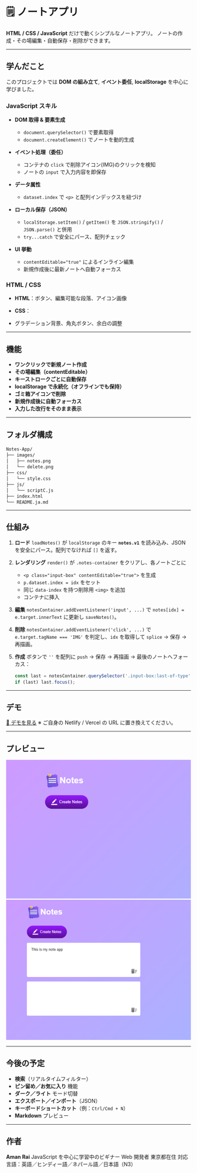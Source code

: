 # 🗒️ ノートアプリ

**HTML / CSS / JavaScript** だけで動くシンプルなノートアプリ。
ノートの作成・その場編集・自動保存・削除ができます。

---

## 学んだこと

このプロジェクトでは **DOM の組み立て**, **イベント委任**, **localStorage** を中心に学びました。

### JavaScript スキル

* **DOM 取得 & 要素生成**

  * `document.querySelector()` で要素取得
  * `document.createElement()` でノートを動的生成
* **イベント処理（委任）**

  * コンテナの `click` で削除アイコン(IMG)のクリックを検知
  * ノートの `input` で入力内容を即保存
* **データ属性**

  * `dataset.index` で `<p>` と配列インデックスを紐づけ
* **ローカル保存（JSON）**

  * `localStorage.setItem()` / `getItem()` を `JSON.stringify()` / `JSON.parse()` と併用
  * `try...catch` で安全にパース、配列チェック
* **UI 挙動**

  * `contentEditable="true"` によるインライン編集
  * 新規作成後に最新ノートへ自動フォーカス

### HTML / CSS

* **HTML**：ボタン、編集可能な段落、アイコン画像
* **CSS**：

* グラデーション背景、角丸ボタン、余白の調整

---

## 機能

* **ワンクリックで新規ノート作成**
* **その場編集（contentEditable）**
* **キーストロークごとに自動保存**
* **localStorage で永続化（オフラインでも保持）**
* **ゴミ箱アイコンで削除**
* **新規作成後に自動フォーカス**
* **入力した改行をそのまま表示**

---

## フォルダ構成

```
Notes-App/
├── images/
│   ├── notes.png
│   └── delete.png
├── css/
│   └── style.css
├── js/
│   └── scriptC.js
├── index.html
└── README.ja.md
```

---

## 仕組み

1. **ロード**
   `loadNotes()` が `localStorage` のキー **`notes.v1`** を読み込み、JSON を安全にパース。配列でなければ `[]` を返す。

2. **レンダリング**
   `render()` が `.notes-container` をクリアし、各ノートごとに

   * `<p class="input-box" contentEditable="true">` を生成
   * `p.dataset.index = idx` をセット
   * 同じ `data-index` を持つ削除用 `<img>` を追加
   * コンテナに挿入

3. **編集**
   `notesContainer.addEventListener('input', ...)` で `notes[idx] = e.target.innerText` に更新し `saveNotes()`。

4. **削除**
   `notesContainer.addEventListener('click', ...)` で `e.target.tagName === 'IMG'` を判定し、`idx` を取得して `splice` → 保存 → 再描画。

5. **作成**
   ボタンで `''` を配列に `push` → 保存 → 再描画 → 最後のノートへフォーカス：

   ```js
   const last = notesContainer.querySelector('.input-box:last-of-type');
   if (last) last.focus();
   ```

---

## デモ

[🔗 デモを見る](https://YOUR-DEPLOYMENT-LINK)
※ ご自身の Netlify / Vercel の URL に置き換えてください。

---

## プレビュー

![アプリのスクリーンショット 1](images/screenshot1.png)
![アプリのスクリーンショット 2](images/screenshot2.png)

---

## 今後の予定

* **検索**（リアルタイムフィルター）
* **ピン留め／お気に入り** 機能
* **ダーク／ライト** モード切替
* **エクスポート／インポート**（JSON）
* **キーボードショートカット**（例：`Ctrl/Cmd + N`）
* **Markdown** プレビュー

---

## 作者

**Aman Rai**
JavaScript を中心に学習中のビギナー Web 開発者
東京都在住
対応言語：英語／ヒンディー語／ネパール語／日本語（N3）